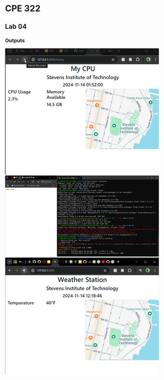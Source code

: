 # CPE 322 

## Lab 04

### Outputs
![First](pictures/first.png)
![Second](pictures/second.png)
![Last](pictures/last.png)